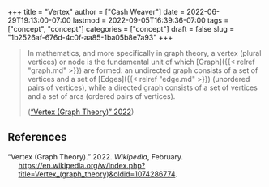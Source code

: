 +++
title = "Vertex"
author = ["Cash Weaver"]
date = 2022-06-29T19:13:00-07:00
lastmod = 2022-09-05T16:39:36-07:00
tags = ["concept", "concept"]
categories = ["concept"]
draft = false
slug = "1b2526af-676d-4c0f-aa85-1ba05b8e7a93"
+++

> In mathematics, and more specifically in graph theory, a vertex (plural vertices) or node is the fundamental unit of which [Graph]({{< relref "graph.md" >}}) are formed: an undirected graph consists of a set of vertices and a set of [Edges]({{< relref "edge.md" >}}) (unordered pairs of vertices), while a directed graph consists of a set of vertices and a set of arcs (ordered pairs of vertices).
>
> (<a href="#citeproc_bib_item_1">“Vertex (Graph Theory)” 2022</a>)

## References

<style>.csl-entry{text-indent: -1.5em; margin-left: 1.5em;}</style><div class="csl-bib-body">
  <div class="csl-entry"><a id="citeproc_bib_item_1"></a>“Vertex (Graph Theory).” 2022. <i>Wikipedia</i>, February. <a href="https://en.wikipedia.org/w/index.php?title=Vertex_(graph_theory)&oldid=1074286774">https://en.wikipedia.org/w/index.php?title=Vertex_(graph_theory)&#38;oldid=1074286774</a>.</div>
</div>
